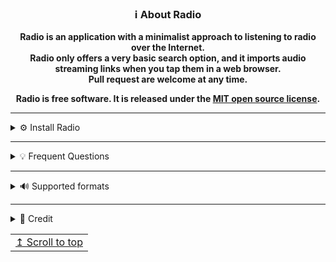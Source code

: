 <div align="center">

### ℹ️ About Radio
**Radio is an application with a minimalist approach to listening to radio over the Internet.** <br>
**Radio only offers a very basic search option, and it imports audio streaming links when you tap them in a web browser.** <br>
**Pull request are welcome at any time.**<br>

**Radio is free software. It is released under the [MIT open source license](https://opensource.org/licenses/MIT).**
</div>

----------------------------------------

<details>
<summary>⚙️ Install Radio</summary>
<br>
<a href="https://github.com/michatec/Radio/releases/latest"><img src="https://user-images.githubusercontent.com/15986930/229208526-e5a63be5-0d0b-48ab-a222-9f2f2faf0ee4.png" height="80px"></a>
</details>

----------------------------------------

<details>
<summary>💡 Frequent Questions</summary>

Q: How can I add a radio station  
A: There are three ways to add a radio station to Radio: Use Search, add playlist file address (M3U, PLS), enter a raw stream address. The last way will not support the update feature.

-------------------------------------------------------------------------

Q: How does the update feature work?  
A: The update feature will try to fetch the current stream address of a station as well as the updated name and station image. The feature will not work for stations added via a raw stream address, or for stations imported from Radio v3.

-------------------------------------------------------------------------

Q: Where do the radio station search results come from?  
A: Radio searches the [radio-browser.info](http://www.radio-browser.info/) online database.  
You can help out the radio-browser.info community by [adding the missing station](http://www.radio-browser.info/gui/#!/add) to their database.
</details>

----------------------------------------

<details>
<summary>🔊 Supported formats</summary>
<br>

| Supported formats  | 🔊 |
| ------------------ | -- |
| AAC                | ✅ |
| AAC+               | ✅ |
| FLAC               | ✅ |
| HLS (M3U8)         | ✅ |
| M3U                | ✅ |
| MP3                | ✅ |
| OGG (Vorbis)       | ✅ |
| OPUS               | ✅ |
| PLS                | ✅ |
</details>

----------------------------------------

<details>
<summary>📜️ Credit</summary>

Base app Michatec.
</details>

<div align="right">
<table><td>
<a href="#start-of-content">↥ Scroll to top</a>
</td></table>
</div>

